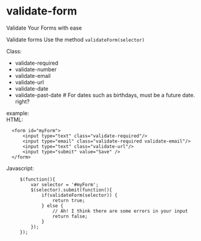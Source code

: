validate-form
=============

Validate Your Forms with ease

Validate forms
  Use the method ```validateForm(selector)```

Class:
*   validate-required
*   validate-number
*   validate-email
*   validate-url
*   validate-date
*   validate-past-date # For dates such as birthdays, must be a future date. right?

example:  
HTML:
```
  <form id="myForm">  
      <input type="text" class="validate-required"/>
      <input type="email" class="validate-required validate-email"/>
      <input type="text" class="validate-url"/>
      <input type="submit" value="Save" />
  </form>
```  
  
  Javascript:
```
     $(function(){  
         var selector = '#myForm';
         $(selector).submit(function(){  
             if(validateForm(selector)) {
                 return true;
             } else {  
                 // Ah! I think there are some errors in your input
                 return false; 
             }  
         });  
     });  
``` 
